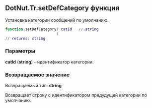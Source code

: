 ## DotNut.Tr.setDefCategory функция

Установка категории сообщений по умолчанию.


```lua
function setDefCategory( catId   // string
                       )
// returns: string
```


### Параметры

**catId** (**string**) - идентификатор категории.

### Возвращаемое значение

Возвращаемый тип: **string**

Возвращает строку с идентификатором предудущей категории по умолчанию.

